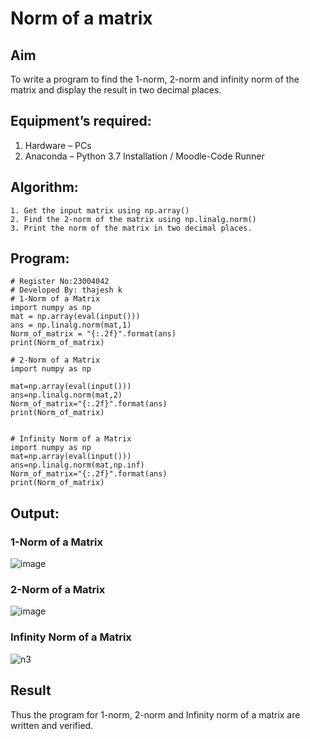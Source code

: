 # Norm of a matrix
## Aim
To write a program to find the 1-norm, 2-norm and infinity norm of the matrix and display the result in two decimal places.
## Equipment’s required:
1.	Hardware – PCs
2.	Anaconda – Python 3.7 Installation / Moodle-Code Runner
## Algorithm:
	1. Get the input matrix using np.array()   
    2. Find the 2-norm of the matrix using np.linalg.norm()
	3. Print the norm of the matrix in two decimal places.
## Program:
```
# Register No:23004042
# Developed By: thajesh k
# 1-Norm of a Matrix
import numpy as np
mat = np.array(eval(input()))
ans = np.linalg.norm(mat,1)
Norm_of_matrix = "{:.2f}".format(ans)
print(Norm_of_matrix)

# 2-Norm of a Matrix
import numpy as np

mat=np.array(eval(input()))
ans=np.linalg.norm(mat,2)
Norm_of_matrix="{:.2f}".format(ans)
print(Norm_of_matrix)


# Infinity Norm of a Matrix
import numpy as np
mat=np.array(eval(input()))
ans=np.linalg.norm(mat,np.inf)
Norm_of_matrix="{:.2f}".format(ans)
print(Norm_of_matrix)

```
## Output:
### 1-Norm of a Matrix
![image](https://user-images.githubusercontent.com/119393424/216229377-0bf4cedc-b57a-4da6-8782-4e67b897ec1b.png)



### 2-Norm of a Matrix

![image](https://github.com/Thajesh2/Norm-of-a-matrix/assets/139841959/f710c7b8-3a88-4d86-9551-e15a9d071da1)


### Infinity Norm of a Matrix
![n3](https://user-images.githubusercontent.com/119393424/216229419-32dc6f34-99ee-4f0c-8e0c-a2dcfb67c784.png)


## Result
Thus the program for 1-norm, 2-norm and Infinity norm of a matrix are written and verified.
